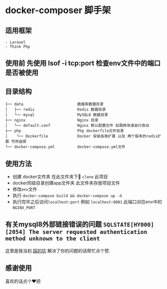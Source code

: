 # docker-composer 脚手架

## 适用框架
    - Laravel
    - Think Php

## 使用前 先使用 lsof -i tcp:port 检查env文件中的端口是否被使用

 ## 目录结构
```
├── data                        数据库数据目录
│   ├── redis                   Redis 数据目录
│   └── mysql                   MySQL8 数据目录
├── nginx                       Nginx 目录
│   └── default.conf            Nginx 默认配置文件 如需修改请自行改动
├── php                         Php dockerfile文件目录
│    └── Dockerfile             Docker 安装各类扩展 以及 两个版本的redis扩展 可供选择         
└── docker-compose.yml          docker-compose.yml文件
```
## 使用方法
 - 创建 docker文件夹 在此文件夹下 `clone` 此项目
 - docker同级目录创建app文件夹 此文件夹存放项目文件
 - 修改`env`文件
 - 执行 `docker-compose build && docker-compose up -d`
 - 执行完毕之后访问`localhost:port` 例如 `localhost:8081` 此端口对应env中的`NGINX_PORT`

 ## 有关mysql8外部链接错误的问题 `SQLSTATE[HY000] [2054] The server requested authentication method unknown to the client`
 这里是我当初 [踩的坑](https://learnku.com/laravel/t/46952#reply150794) 解决了你的问题的话帮忙点个赞.

 ## 感谢使用
 喜欢的话点个❤️把